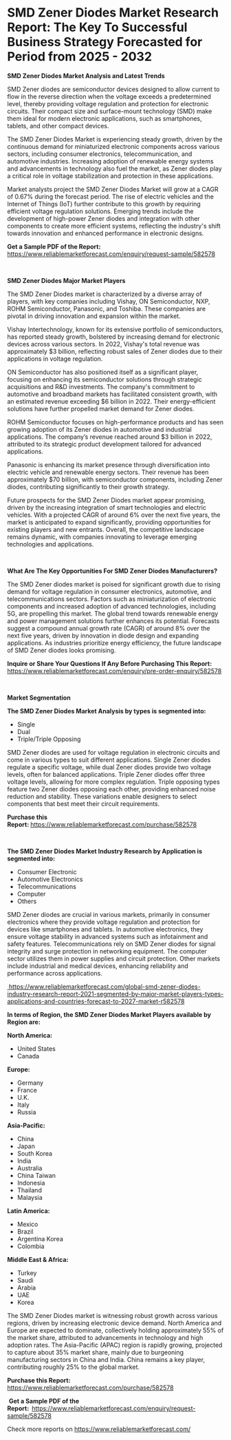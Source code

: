<p><h1>SMD Zener Diodes Market Research Report: The Key To Successful Business Strategy Forecasted for Period from 2025 - 2032</h1></p><p><strong>SMD Zener Diodes Market Analysis and Latest Trends</strong></p>
<p><p>SMD Zener diodes are semiconductor devices designed to allow current to flow in the reverse direction when the voltage exceeds a predetermined level, thereby providing voltage regulation and protection for electronic circuits. Their compact size and surface-mount technology (SMD) make them ideal for modern electronic applications, such as smartphones, tablets, and other compact devices.</p><p>The SMD Zener Diodes Market is experiencing steady growth, driven by the continuous demand for miniaturized electronic components across various sectors, including consumer electronics, telecommunication, and automotive industries. Increasing adoption of renewable energy systems and advancements in technology also fuel the market, as Zener diodes play a critical role in voltage stabilization and protection in these applications.</p><p>Market analysts project the SMD Zener Diodes Market will grow at a CAGR of 0.67% during the forecast period. The rise of electric vehicles and the Internet of Things (IoT) further contribute to this growth by requiring efficient voltage regulation solutions. Emerging trends include the development of high-power Zener diodes and integration with other components to create more efficient systems, reflecting the industry's shift towards innovation and enhanced performance in electronic designs.</p></p>
<p><strong>Get a Sample PDF of the Report:&nbsp;</strong> <a href="https://www.reliablemarketforecast.com/enquiry/request-sample/582578?utm_campaign=3461&utm_medium=2&utm_source=Github&utm_content=ia&utm_term=06042025&utm_id=smd-zener-diodes">https://www.reliablemarketforecast.com/enquiry/request-sample/582578</a></p>
<p>&nbsp;</p>
<p><strong>SMD Zener Diodes Major Market Players</strong></p>
<p><p>The SMD Zener Diodes market is characterized by a diverse array of players, with key companies including Vishay, ON Semiconductor, NXP, ROHM Semiconductor, Panasonic, and Toshiba. These companies are pivotal in driving innovation and expansion within the market.</p><p>Vishay Intertechnology, known for its extensive portfolio of semiconductors, has reported steady growth, bolstered by increasing demand for electronic devices across various sectors. In 2022, Vishay's total revenue was approximately $3 billion, reflecting robust sales of Zener diodes due to their applications in voltage regulation.</p><p>ON Semiconductor has also positioned itself as a significant player, focusing on enhancing its semiconductor solutions through strategic acquisitions and R&D investments. The company's commitment to automotive and broadband markets has facilitated consistent growth, with an estimated revenue exceeding $6 billion in 2022. Their energy-efficient solutions have further propelled market demand for Zener diodes.</p><p>ROHM Semiconductor focuses on high-performance products and has seen growing adoption of its Zener diodes in automotive and industrial applications. The company’s revenue reached around $3 billion in 2022, attributed to its strategic product development tailored for advanced applications.</p><p>Panasonic is enhancing its market presence through diversification into electric vehicle and renewable energy sectors. Their revenue has been approximately $70 billion, with semiconductor components, including Zener diodes, contributing significantly to their growth strategy.</p><p>Future prospects for the SMD Zener Diodes market appear promising, driven by the increasing integration of smart technologies and electric vehicles. With a projected CAGR of around 6% over the next five years, the market is anticipated to expand significantly, providing opportunities for existing players and new entrants. Overall, the competitive landscape remains dynamic, with companies innovating to leverage emerging technologies and applications.</p></p>
<p>&nbsp;</p>
<p><strong>What Are The Key Opportunities For SMD Zener Diodes Manufacturers?</strong></p>
<p><p>The SMD Zener diodes market is poised for significant growth due to rising demand for voltage regulation in consumer electronics, automotive, and telecommunications sectors. Factors such as miniaturization of electronic components and increased adoption of advanced technologies, including 5G, are propelling this market. The global trend towards renewable energy and power management solutions further enhances its potential. Forecasts suggest a compound annual growth rate (CAGR) of around 8% over the next five years, driven by innovation in diode design and expanding applications. As industries prioritize energy efficiency, the future landscape of SMD Zener diodes looks promising.</p></p>
<p><strong>Inquire or Share Your Questions If Any Before Purchasing This Report:</strong> <a href="https://www.reliablemarketforecast.com/enquiry/pre-order-enquiry/582578?utm_campaign=3461&utm_medium=2&utm_source=Github&utm_content=ia&utm_term=06042025&utm_id=smd-zener-diodes">https://www.reliablemarketforecast.com/enquiry/pre-order-enquiry/582578</a></p>
<p>&nbsp;</p>
<p><strong>Market Segmentation</strong></p>
<p><strong>The SMD Zener Diodes Market Analysis by types is segmented into:</strong></p>
<p><ul><li>Single</li><li>Dual</li><li>Triple/Triple Opposing</li></ul></p>
<p><p>SMD Zener diodes are used for voltage regulation in electronic circuits and come in various types to suit different applications. Single Zener diodes regulate a specific voltage, while dual Zener diodes provide two voltage levels, often for balanced applications. Triple Zener diodes offer three voltage levels, allowing for more complex regulation. Triple opposing types feature two Zener diodes opposing each other, providing enhanced noise reduction and stability. These variations enable designers to select components that best meet their circuit requirements.</p></p>
<p><strong>Purchase this Report:&nbsp;</strong><a href="https://www.reliablemarketforecast.com/purchase/582578?utm_campaign=3461&utm_medium=2&utm_source=Github&utm_content=ia&utm_term=06042025&utm_id=smd-zener-diodes">https://www.reliablemarketforecast.com/purchase/582578</a></p>
<p>&nbsp;</p>
<p><strong>The SMD Zener Diodes Market Industry Research by Application is segmented into:</strong></p>
<p><ul><li>Consumer Electronic</li><li>Automotive Electronics</li><li>Telecommunications</li><li>Computer</li><li>Others</li></ul></p>
<p><p>SMD Zener diodes are crucial in various markets, primarily in consumer electronics where they provide voltage regulation and protection for devices like smartphones and tablets. In automotive electronics, they ensure voltage stability in advanced systems such as infotainment and safety features. Telecommunications rely on SMD Zener diodes for signal integrity and surge protection in networking equipment. The computer sector utilizes them in power supplies and circuit protection. Other markets include industrial and medical devices, enhancing reliability and performance across applications.</p></p>
<p><a href="https://www.reliablemarketforecast.com/global-smd-zener-diodes-industry-research-report-2021-segmented-by-major-market-players-types-applications-and-countries-forecast-to-2027-market-r582578?utm_campaign=3461&utm_medium=2&utm_source=Github&utm_content=ia&utm_term=06042025&utm_id=smd-zener-diodes">&nbsp;https://www.reliablemarketforecast.com/global-smd-zener-diodes-industry-research-report-2021-segmented-by-major-market-players-types-applications-and-countries-forecast-to-2027-market-r582578</a></p>
<p><strong>In terms of Region, the SMD Zener Diodes Market Players available by Region are:</strong></p>
<p>
    <p> <strong> North America: </strong>
        <ul>
            <li>United States</li>
            <li>Canada</li>
        </ul>
        </p> 
    <p> <strong> Europe: </strong>
        <ul>
            <li>Germany</li>
            <li>France</li>
            <li>U.K.</li>
            <li>Italy</li>
            <li>Russia</li>
        </ul>
        </p> 
    <p> <strong> Asia-Pacific: </strong>
        <ul>
            <li>China</li>
            <li>Japan</li>
            <li>South Korea</li>
            <li>India</li>
            <li>Australia</li>
            <li>China Taiwan</li>
            <li>Indonesia</li>
            <li>Thailand</li>
            <li>Malaysia</li>
        </ul>
        </p> 
    <p> <strong> Latin America: </strong>
        <ul>
            <li>Mexico</li>
            <li>Brazil</li>
            <li>Argentina Korea</li>
            <li>Colombia</li>
        </ul>
        </p> 
    <p> <strong> Middle East & Africa: </strong>
        <ul>
            <li>Turkey</li>
            <li>Saudi</li>
            <li>Arabia</li>
            <li>UAE</li>
            <li>Korea</li>
        </ul>
    </p>
    </p>
<p><p>The SMD Zener Diodes market is witnessing robust growth across various regions, driven by increasing electronic device demand. North America and Europe are expected to dominate, collectively holding approximately 55% of the market share, attributed to advancements in technology and high adoption rates. The Asia-Pacific (APAC) region is rapidly growing, projected to capture about 35% market share, mainly due to burgeoning manufacturing sectors in China and India. China remains a key player, contributing roughly 25% to the global market.</p></p>
<p><strong>Purchase this Report: </strong><a href="https://www.reliablemarketforecast.com/purchase/582578?utm_campaign=3461&utm_medium=2&utm_source=Github&utm_content=ia&utm_term=06042025&utm_id=smd-zener-diodes">https://www.reliablemarketforecast.com/purchase/582578</a></p>
<p>&nbsp;<strong>Get a Sample PDF of the Report:&nbsp;&nbsp;</strong><a href="https://www.reliablemarketforecast.com/enquiry/request-sample/582578?utm_campaign=3461&utm_medium=2&utm_source=Github&utm_content=ia&utm_term=06042025&utm_id=smd-zener-diodes">https://www.reliablemarketforecast.com/enquiry/request-sample/582578</a></p>
<p><strong></strong></p>
<p>Check more reports on <a href="https://www.reliablemarketforecast.com/?utm_campaign=3461&utm_medium=2&utm_source=Github&utm_content=ia&utm_term=06042025&utm_id=smd-zener-diodes">https://www.reliablemarketforecast.com/</a></p>